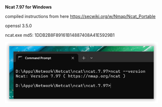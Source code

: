 <b>Ncat 7.97 for Windows</b>

compiled instructions from here https://secwiki.org/w/Nmap/Ncat_Portable

openssl 3.5.0

ncat.exe md5: 1DDB2B8F89161B14887408A41E5929B1

<img src="cmd.png" alt="cmd">

